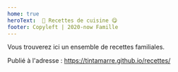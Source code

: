 ```yaml
---
home: true
heroText:  🔪 Recettes de cuisine 😋
footer: Copyleft | 2020-now Famille
---
```


Vous trouverez ici un ensemble de recettes familiales.

<listRecipes />


Publié à l'adresse : <https://tintamarre.github.io/recettes/>
